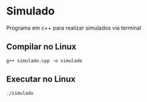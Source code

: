 # Simulado
Programa em c++ para realizar simulados via terminal

## Compilar no Linux
    g++ simulado.cpp -o simulado

## Executar no Linux
    ./simulado